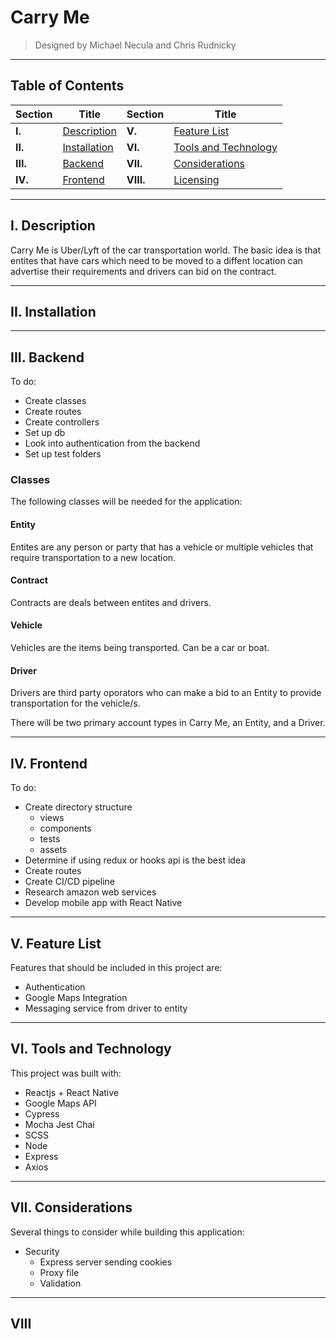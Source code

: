 # Carry Me

> Designed by Michael Necula and Chris Rudnicky

___

## Table of Contents

| Section | Title | Section | Title |
|--|--|--|--|
|**I.**|[Description](#I.-description) | **V.**|[Feature List](#V.-feature-list) |
|**II.**|[Installation](#II.-installation) | **VI.**| [Tools and Technology](#VI.-tools-and-technology) |
|**III.**|[Backend](#III.-backend) | **VII.**| [Considerations](#VII.-considerations)|
|**IV.** |[Frontend](#IV.-frontend) | **VIII.**| [Licensing](#VIII.-licensing) |


___

## I. Description

Carry Me is Uber/Lyft of the car transportation world. The basic idea is that entites that have cars which need to be moved to a diffent location can advertise their requirements and drivers can bid on the contract. 

___

## II. Installation

___

## III. Backend

To do:

- Create classes
- Create routes
- Create controllers
- Set up db
- Look into authentication from the backend
- Set up test folders

### Classes

The following classes will be needed for the application:

#### Entity

Entites are any person or party that has a vehicle or multiple vehicles that require transportation to a new location.

#### Contract

Contracts are deals between entites and drivers.

#### Vehicle

Vehicles are the items being transported. Can be a car or boat.

#### Driver

Drivers are third party oporators who can make a bid to an Entity to provide transportation for the vehicle/s.

There will be two primary account types in Carry Me, an Entity, and a Driver.



___

## IV. Frontend

To do:

- Create directory structure
  - views
  - components
  - tests
  - assets
- Determine if using redux or hooks api is the best idea
- Create routes
- Create CI/CD pipeline
- Research amazon web services
- Develop mobile app with React Native

___

## V. Feature List

Features that should be included in this project are:

- Authentication
- Google Maps Integration
- Messaging service from driver to entity

___

## VI. Tools and Technology

This project was built with:

- Reactjs + React Native
- Google Maps API
- Cypress
- Mocha Jest Chai
- SCSS
- Node
- Express
- Axios

___

## VII. Considerations

Several things to consider while building this application:

- Security
  - Express server sending cookies
  - Proxy file
  - Validation  

___

## VIII
